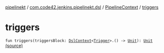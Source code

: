 [pipelinekt](../../index.md) / [com.code42.jenkins.pipelinekt.dsl](../index.md) / [PipelineContext](index.md) / [triggers](./triggers.md)

# triggers

`fun triggers(triggersBlock: `[`DslContext`](../-dsl-context/index.md)`<`[`Trigger`](../../com.code42.jenkins.pipelinekt.core/-trigger.md)`>.() -> `[`Unit`](https://kotlinlang.org/api/latest/jvm/stdlib/kotlin/-unit/index.html)`): `[`Unit`](https://kotlinlang.org/api/latest/jvm/stdlib/kotlin/-unit/index.html) [(source)](https://github.com/code42/pipelinekt/tree/master/dsl/src/main/kotlin/com/code42/jenkins/pipelinekt/dsl/PipelineContext.kt#L28)